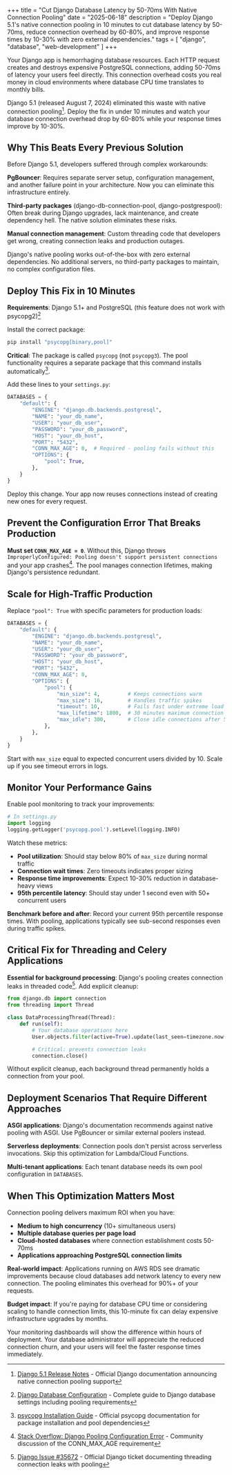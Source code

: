 +++
title = "Cut Django Database Latency by 50-70ms With Native Connection Pooling"
date = "2025-06-18"
description = "Deploy Django 5.1's native connection pooling in 10 minutes to cut database latency by 50-70ms, reduce connection overhead by 60-80%, and improve response times by 10-30% with zero external dependencies."
tags = [
    "django",
    "database",
    "web-development"
]
+++

Your Django app is hemorrhaging database resources. Each HTTP request creates and destroys expensive PostgreSQL connections, adding 50-70ms of latency your users feel directly. This connection overhead costs you real money in cloud environments where database CPU time translates to monthly bills.

Django 5.1 (released August 7, 2024) eliminated this waste with native connection pooling[^1]. Deploy the fix in under 10 minutes and watch your database connection overhead drop by 60-80% while your response times improve by 10-30%.

## Why This Beats Every Previous Solution

Before Django 5.1, developers suffered through complex workarounds:

**PgBouncer**: Requires separate server setup, configuration management, and another failure point in your architecture. Now you can eliminate this infrastructure entirely.

**Third-party packages** (django-db-connection-pool, django-postgrespool): Often break during Django upgrades, lack maintenance, and create dependency hell. The native solution eliminates these risks.

**Manual connection management**: Custom threading code that developers get wrong, creating connection leaks and production outages.

Django's native pooling works out-of-the-box with zero external dependencies. No additional servers, no third-party packages to maintain, no complex configuration files.

## Deploy This Fix in 10 Minutes

**Requirements**: Django 5.1+ and PostgreSQL (this feature does not work with psycopg2)[^2]

Install the correct package:

```bash
pip install "psycopg[binary,pool]"
```

**Critical**: The package is called `psycopg` (not `psycopg3`). The pool functionality requires a separate package that this command installs automatically[^3].

Add these lines to your `settings.py`:

```python
DATABASES = {
    "default": {
        "ENGINE": "django.db.backends.postgresql",
        "NAME": "your_db_name",
        "USER": "your_db_user",
        "PASSWORD": "your_db_password",
        "HOST": "your_db_host",
        "PORT": "5432",
        "CONN_MAX_AGE": 0,  # Required - pooling fails without this
        "OPTIONS": {
            "pool": True,
        },
    }
}
```

Deploy this change. Your app now reuses connections instead of creating new ones for every request.

## Prevent the Configuration Error That Breaks Production

**Must set `CONN_MAX_AGE = 0`**. Without this, Django throws `ImproperlyConfigured: Pooling doesn't support persistent connections` and your app crashes[^4]. The pool manages connection lifetimes, making Django's persistence redundant.

## Scale for High-Traffic Production

Replace `"pool": True` with specific parameters for production loads:

```python
DATABASES = {
    "default": {
        "ENGINE": "django.db.backends.postgresql",
        "NAME": "your_db_name",
        "USER": "your_db_user",
        "PASSWORD": "your_db_password",
        "HOST": "your_db_host",
        "PORT": "5432",
        "CONN_MAX_AGE": 0,
        "OPTIONS": {
            "pool": {
                "min_size": 4,         # Keeps connections warm
                "max_size": 16,        # Handles traffic spikes
                "timeout": 10,         # Fails fast under extreme load
                "max_lifetime": 1800,  # 30 minutes maximum connection age
                "max_idle": 300,       # Close idle connections after 5 minutes
            },
        },
    }
}
```

Start with `max_size` equal to expected concurrent users divided by 10. Scale up if you see timeout errors in logs.

## Monitor Your Performance Gains

Enable pool monitoring to track your improvements:

```python
# In settings.py
import logging
logging.getLogger('psycopg.pool').setLevel(logging.INFO)
```

Watch these metrics:

- **Pool utilization**: Should stay below 80% of `max_size` during normal traffic
- **Connection wait times**: Zero timeouts indicates proper sizing
- **Response time improvements**: Expect 10-30% reduction in database-heavy views
- **95th percentile latency**: Should stay under 1 second even with 50+ concurrent users

**Benchmark before and after**: Record your current 95th percentile response times. With pooling, applications typically see sub-second responses even during traffic spikes.

## Critical Fix for Threading and Celery Applications

**Essential for background processing**: Django's pooling creates connection leaks in threaded code[^5]. Add explicit cleanup:

```python
from django.db import connection
from threading import Thread

class DataProcessingThread(Thread):
    def run(self):
        # Your database operations here
        User.objects.filter(active=True).update(last_seen=timezone.now())

        # Critical: prevents connection leaks
        connection.close()
```

Without explicit cleanup, each background thread permanently holds a connection from your pool.

## Deployment Scenarios That Require Different Approaches

**ASGI applications**: Django's documentation recommends against native pooling with ASGI. Use PgBouncer or similar external poolers instead.

**Serverless deployments**: Connection pools don't persist across serverless invocations. Skip this optimization for Lambda/Cloud Functions.

**Multi-tenant applications**: Each tenant database needs its own pool configuration in `DATABASES`.

## When This Optimization Matters Most

Connection pooling delivers maximum ROI when you have:

- **Medium to high concurrency** (10+ simultaneous users)
- **Multiple database queries per page load**
- **Cloud-hosted databases** where connection establishment costs 50-70ms
- **Applications approaching PostgreSQL connection limits**

**Real-world impact**: Applications running on AWS RDS see dramatic improvements because cloud databases add network latency to every new connection. The pooling eliminates this overhead for 90%+ of your requests.

**Budget impact**: If you're paying for database CPU time or considering scaling to handle connection limits, this 10-minute fix can delay expensive infrastructure upgrades by months.

Your monitoring dashboards will show the difference within hours of deployment. Your database administrator will appreciate the reduced connection churn, and your users will feel the faster response times immediately.

[^1]: [Django 5.1 Release Notes](https://docs.djangoproject.com/en/5.1/releases/5.1/) - Official Django documentation announcing native connection pooling support

[^2]: [Django Database Configuration](https://docs.djangoproject.com/en/5.2/ref/databases/) - Complete guide to Django database settings including pooling requirements

[^3]: [psycopg Installation Guide](https://www.psycopg.org/psycopg3/docs/basic/install.html) - Official psycopg documentation for package installation and pool dependencies

[^4]: [Stack Overflow: Django Pooling Configuration Error](https://stackoverflow.com/questions/78879329/django-improperlyconfigured-pooling-doesnt-support-persistent-connections) - Community discussion of the CONN_MAX_AGE requirement

[^5]: [Django Issue #35672](https://code.djangoproject.com/ticket/35672) - Official Django ticket documenting threading connection leaks with pooling
